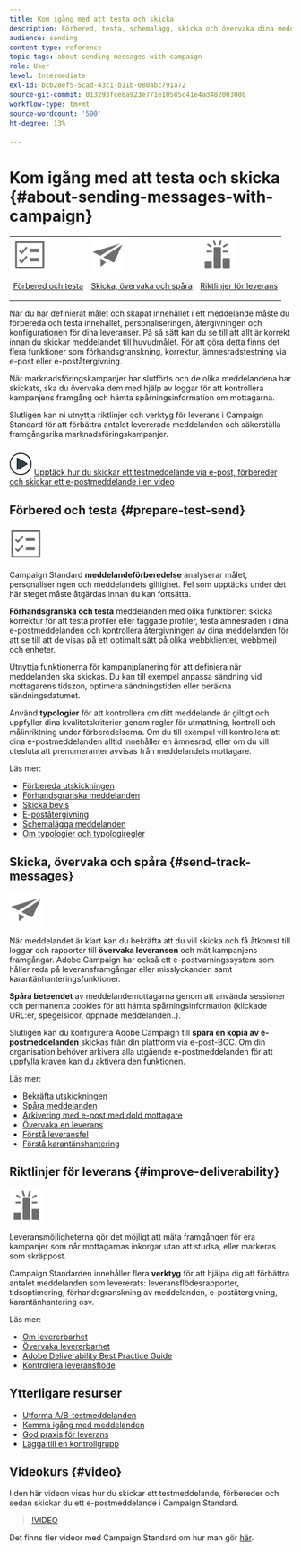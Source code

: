 ```yaml
---
title: Kom igång med att testa och skicka
description: Förbered, testa, schemalägg, skicka och övervaka dina meddelanden.
audience: sending
content-type: reference
topic-tags: about-sending-messages-with-campaign
role: User
level: Intermediate
exl-id: bcb28ef5-5cad-43c1-b11b-080abc791a72
source-git-commit: 013293fce8a923e771e10585c41e4ad482003080
workflow-type: tm+mt
source-wordcount: '590'
ht-degree: 13%

---
```


# Kom igång med att testa och skicka {#about-sending-messages-with-campaign}

<table>
<tr>
<td><img src="assets/do-not-localize/icon_prepare.svg" width="60px"><p><a href="#prepare-test-send">Förbered och testa</a></p></td>
<td><img src="assets/do-not-localize/icon_send.svg" width="60px"><p><a href="#send-track-messages">Skicka, övervaka och spåra</a></p></td>
<td><img src="assets/do-not-localize/icon_deliverability.svg" width="60px"><p><a href="#improve-deliverability">Riktlinjer för leverans</a></p></td></tr>
</table>

När du har definierat målet och skapat innehållet i ett meddelande måste du förbereda och testa innehållet, personaliseringen, återgivningen och konfigurationen för dina leveranser. På så sätt kan du se till att allt är korrekt innan du skickar meddelandet till huvudmålet. För att göra detta finns det flera funktioner som förhandsgranskning, korrektur, ämnesradstestning via e-post eller e-poståtergivning.

När marknadsföringskampanjer har slutförts och de olika meddelandena har skickats, ska du övervaka dem med hjälp av loggar för att kontrollera kampanjens framgång och hämta spårningsinformation om mottagarna.

Slutligen kan ni utnyttja riktlinjer och verktyg för leverans i Campaign Standard för att förbättra antalet levererade meddelanden och säkerställa framgångsrika marknadsföringskampanjer.

![](assets/do-not-localize/how-to-video.png) [Upptäck hur du skickar ett testmeddelande via e-post, förbereder och skickar ett e-postmeddelande i en video](#video)

## Förbered och testa {#prepare-test-send}

<img src="assets/do-not-localize/icon_prepare.svg" width="60px">

Campaign Standard **meddelandeförberedelse** analyserar målet, personaliseringen och meddelandets giltighet. Fel som upptäcks under det här steget måste åtgärdas innan du kan fortsätta.

**Förhandsgranska och testa** meddelanden med olika funktioner: skicka korrektur för att testa profiler eller taggade profiler, testa ämnesraden i dina e-postmeddelanden och kontrollera återgivningen av dina meddelanden för att se till att de visas på ett optimalt sätt på olika webbklienter, webbmejl och enheter.

Utnyttja funktionerna för kampanjplanering för att definiera när meddelanden ska skickas. Du kan till exempel anpassa sändning vid mottagarens tidszon, optimera sändningstiden eller beräkna sändningsdatumet.

Använd **typologier** för att kontrollera om ditt meddelande är giltigt och uppfyller dina kvalitetskriterier genom regler för utmattning, kontroll och målinriktning under förberedelserna. Om du till exempel vill kontrollera att dina e-postmeddelanden alltid innehåller en ämnesrad, eller om du vill utesluta att prenumeranter avvisas från meddelandets mottagare.

Läs mer:

* [Förbereda utskickningen](../../sending/using/preparing-the-send.md)
* [Förhandsgranska meddelanden](../../sending/using/previewing-messages.md)
* [Skicka bevis](../../sending/using/sending-proofs.md)
* [E-poståtergivning](../../sending/using/email-rendering.md)
* [Schemalägga meddelanden](../../sending/using/about-scheduling-messages.md)
* [Om typologier och typologiregler](../../sending/using/about-typology-rules.md)

## Skicka, övervaka och spåra {#send-track-messages}

<img src="assets/do-not-localize/icon_send.svg"  width="60px">

När meddelandet är klart kan du bekräfta att du vill skicka och få åtkomst till loggar och rapporter till **övervaka leveransen** och mät kampanjens framgångar. Adobe Campaign har också ett e-postvarningssystem som håller reda på leveransframgångar eller misslyckanden samt karantänhanteringsfunktioner.

**Spåra beteendet** av meddelandemottagarna genom att använda sessioner och permanenta cookies för att hämta spårningsinformation (klickade URL:er, spegelsidor, öppnade meddelanden..).

Slutligen kan du konfigurera Adobe Campaign till **spara en kopia av e-postmeddelanden** skickas från din plattform via e-post-BCC. Om din organisation behöver arkivera alla utgående e-postmeddelanden för att uppfylla kraven kan du aktivera den funktionen.

Läs mer:

* [Bekräfta utskickningen](../../sending/using/confirming-the-send.md)
* [Spåra meddelanden](../../sending/using/tracking-messages.md)
* [Arkivering med e-post med dold mottagare](../../sending/using/archiving.md)
* [Övervaka en leverans](../../sending/using/monitoring-a-delivery.md)
* [Förstå leveransfel](../../sending/using/understanding-delivery-failures.md)
* [Förstå karantänshantering](../../sending/using/understanding-quarantine-management.md)

## Riktlinjer för leverans {#improve-deliverability}

<img src="assets/do-not-localize/icon_deliverability.svg"  width="60px">

Leveransmöjligheterna gör det möjligt att mäta framgången för era kampanjer som når mottagarnas inkorgar utan att studsa, eller markeras som skräppost.

Campaign Standarden innehåller flera **verktyg** för att hjälpa dig att förbättra antalet meddelanden som levererats: leveransflödesrapporter, tidsoptimering, förhandsgranskning av meddelanden, e-poståtergivning, karantänhantering osv.

Läs mer:

* [Om levererbarhet](../../sending/using/about-deliverability.md)
* [Övervaka levererbarhet](../../sending/using/monitor-deliverability.md)
* [Adobe Deliverability Best Practice Guide](https://experienceleague.adobe.com/docs/deliverability-learn/deliverability-best-practice-guide/introduction.html?lang=sv)
* [Kontrollera leveransflöde](../../reporting/using/delivery-throughput.md)

## Ytterligare resurser

* [Utforma A/B-testmeddelanden](../../channels/using/designing-an-a-b-test-email.md)
* [Komma igång med meddelanden](../../channels/using/key-steps-to-send-a-message.md)
* [God praxis för leverans](../../sending/using/delivery-best-practices.md)
* [Lägga till en kontrollgrupp](../../sending/using/control-group.md)

## Videokurs {#video}

I den här videon visas hur du skickar ett testmeddelande, förbereder och sedan skickar du ett e-postmeddelande i Campaign Standard.

>[!VIDEO](https://video.tv.adobe.com/v/24013/)

Det finns fler videor med Campaign Standard om hur man gör [här](https://experienceleague.adobe.com/docs/campaign-standard-learn/tutorials/overview.html?lang=sv).
